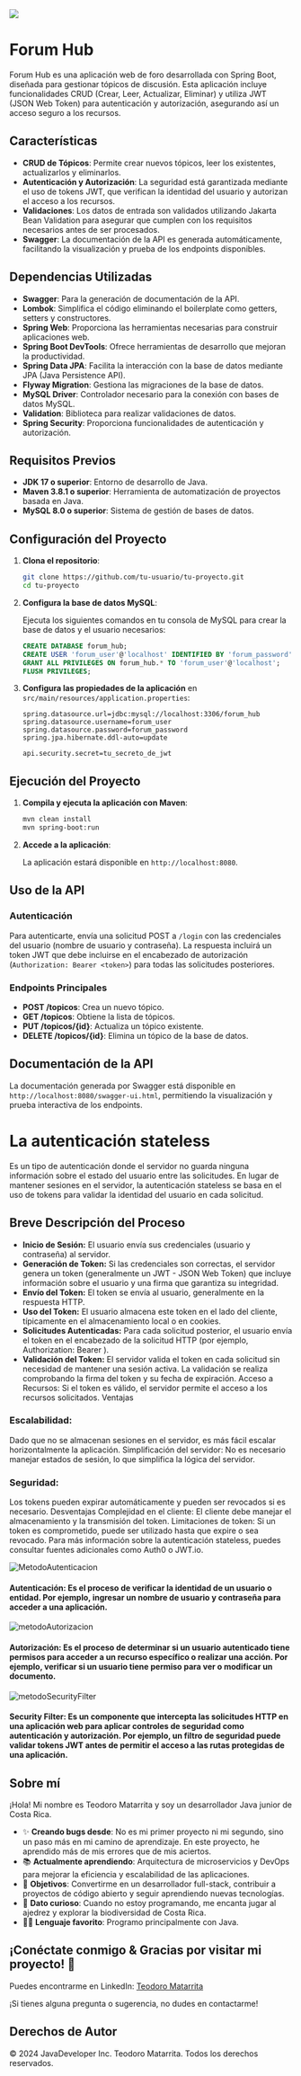 
<img src="https://img.shields.io/badge/STATUS-FINALIZADO-green" display="inline" >


# Forum Hub

Forum Hub es una aplicación web de foro desarrollada con Spring Boot, diseñada para gestionar tópicos de discusión. Esta aplicación incluye funcionalidades CRUD (Crear, Leer, Actualizar, Eliminar) y utiliza JWT (JSON Web Token) para autenticación y autorización, asegurando así un acceso seguro a los recursos.

## Características

- **CRUD de Tópicos**: Permite crear nuevos tópicos, leer los existentes, actualizarlos y eliminarlos.
- **Autenticación y Autorización**: La seguridad está garantizada mediante el uso de tokens JWT, que verifican la identidad del usuario y autorizan el acceso a los recursos.
- **Validaciones**: Los datos de entrada son validados utilizando Jakarta Bean Validation para asegurar que cumplen con los requisitos necesarios antes de ser procesados.
- **Swagger**: La documentación de la API es generada automáticamente, facilitando la visualización y prueba de los endpoints disponibles.

## Dependencias Utilizadas

- **Swagger**: Para la generación de documentación de la API.
- **Lombok**: Simplifica el código eliminando el boilerplate como getters, setters y constructores.
- **Spring Web**: Proporciona las herramientas necesarias para construir aplicaciones web.
- **Spring Boot DevTools**: Ofrece herramientas de desarrollo que mejoran la productividad.
- **Spring Data JPA**: Facilita la interacción con la base de datos mediante JPA (Java Persistence API).
- **Flyway Migration**: Gestiona las migraciones de la base de datos.
- **MySQL Driver**: Controlador necesario para la conexión con bases de datos MySQL.
- **Validation**: Biblioteca para realizar validaciones de datos.
- **Spring Security**: Proporciona funcionalidades de autenticación y autorización.

## Requisitos Previos

- **JDK 17 o superior**: Entorno de desarrollo de Java.
- **Maven 3.8.1 o superior**: Herramienta de automatización de proyectos basada en Java.
- **MySQL 8.0 o superior**: Sistema de gestión de bases de datos.

## Configuración del Proyecto

1. **Clona el repositorio**:

    ```bash
    git clone https://github.com/tu-usuario/tu-proyecto.git
    cd tu-proyecto
    ```

2. **Configura la base de datos MySQL**:

   Ejecuta los siguientes comandos en tu consola de MySQL para crear la base de datos y el usuario necesarios:

    ```sql
    CREATE DATABASE forum_hub;
    CREATE USER 'forum_user'@'localhost' IDENTIFIED BY 'forum_password';
    GRANT ALL PRIVILEGES ON forum_hub.* TO 'forum_user'@'localhost';
    FLUSH PRIVILEGES;
    ```

3. **Configura las propiedades de la aplicación** en `src/main/resources/application.properties`:

    ```properties
    spring.datasource.url=jdbc:mysql://localhost:3306/forum_hub
    spring.datasource.username=forum_user
    spring.datasource.password=forum_password
    spring.jpa.hibernate.ddl-auto=update

    api.security.secret=tu_secreto_de_jwt
    ```

## Ejecución del Proyecto

1. **Compila y ejecuta la aplicación con Maven**:

    ```bash
    mvn clean install
    mvn spring-boot:run
    ```

2. **Accede a la aplicación**:

   La aplicación estará disponible en `http://localhost:8080`.

## Uso de la API

### Autenticación

Para autenticarte, envía una solicitud POST a `/login` con las credenciales del usuario (nombre de usuario y contraseña). La respuesta incluirá un token JWT que debe incluirse en el encabezado de autorización (`Authorization: Bearer <token>`) para todas las solicitudes posteriores.

### Endpoints Principales

- **POST /topicos**: Crea un nuevo tópico.
- **GET /topicos**: Obtiene la lista de tópicos.
- **PUT /topicos/{id}**: Actualiza un tópico existente.
- **DELETE /topicos/{id}**: Elimina un tópico de la base de datos.

## Documentación de la API

La documentación generada por Swagger está disponible en `http://localhost:8080/swagger-ui.html`, permitiendo la visualización y prueba interactiva de los endpoints.


# La autenticación stateless
Es un tipo de autenticación donde el servidor no guarda ninguna información sobre el estado del usuario entre las solicitudes. En lugar de mantener sesiones en el servidor, la autenticación stateless se basa en el uso de tokens para validar la identidad del usuario en cada solicitud.

## Breve Descripción del Proceso
- **Inicio de Sesión:**
  El usuario envía sus credenciales (usuario y contraseña) al servidor.
- **Generación de Token:**
  Si las credenciales son correctas, el servidor genera un token (generalmente un JWT - JSON Web Token) que incluye información sobre el usuario y una firma que garantiza su integridad.
- **Envío del Token:**
  El token se envía al usuario, generalmente en la respuesta HTTP.
- **Uso del Token:**
  El usuario almacena este token en el lado del cliente, típicamente en el almacenamiento local o en cookies.
- **Solicitudes Autenticadas:**
  Para cada solicitud posterior, el usuario envía el token en el encabezado de la solicitud HTTP (por ejemplo, Authorization: Bearer <token>).
- **Validación del Token:**
  El servidor valida el token en cada solicitud sin necesidad de mantener una sesión activa. La validación se realiza comprobando la firma del token y su fecha de expiración.
  Acceso a Recursos: Si el token es válido, el servidor permite el acceso a los recursos solicitados.
  Ventajas
### Escalabilidad:
Dado que no se almacenan sesiones en el servidor, es más fácil escalar horizontalmente la aplicación.
Simplificación del servidor: No es necesario manejar estados de sesión, lo que simplifica la lógica del servidor.
### Seguridad:
Los tokens pueden expirar automáticamente y pueden ser revocados si es necesario.
Desventajas
Complejidad en el cliente: El cliente debe manejar el almacenamiento y la transmisión del token.
Limitaciones de token: Si un token es comprometido, puede ser utilizado hasta que expire o sea revocado.
Para más información sobre la autenticación stateless, puedes consultar fuentes adicionales como Auth0 o JWT.io.

 ![MetodoAutenticacion](img/autenticacion%20stateless.jpg)
 #### Autenticación: Es el proceso de verificar la identidad de un usuario o entidad. Por ejemplo, ingresar un nombre de usuario y contraseña para acceder a una aplicación.

 ![metodoAutorizacion ](img/autorizacion%20stateless.jpg)
 #### Autorización: Es el proceso de determinar si un usuario autenticado tiene permisos para acceder a un recurso específico o realizar una acción. Por ejemplo, verificar si un usuario tiene permiso para ver o modificar un documento.


![metodoSecurityFilter](img/autorizacion%20stateless.jpg)
#### Security Filter: Es un componente que intercepta las solicitudes HTTP en una aplicación web para aplicar controles de seguridad como autenticación y autorización. Por ejemplo, un filtro de seguridad puede validar tokens JWT antes de permitir el acceso a las rutas protegidas de una aplicación.

## Sobre mí

¡Hola! Mi nombre es Teodoro Matarrita y soy un desarrollador Java junior de Costa Rica.

- ✨ **Creando bugs desde**: No es mi primer proyecto ni mi segundo, sino un paso más en mi camino de aprendizaje. En este proyecto, he aprendido más de mis errores que de mis aciertos.
- 📚 **Actualmente aprendiendo**: Arquitectura de microservicios y DevOps para mejorar la eficiencia y escalabilidad de las aplicaciones.
- 🎯 **Objetivos**: Convertirme en un desarrollador full-stack, contribuir a proyectos de código abierto y seguir aprendiendo nuevas tecnologías.
- 🎲 **Dato curioso**: Cuando no estoy programando, me encanta jugar al ajedrez y explorar la biodiversidad de Costa Rica.
- 👨‍💻 **Lenguaje favorito**: Programo principalmente con Java.

## ¡Conéctate conmigo & Gracias por visitar mi proyecto! 👋

Puedes encontrarme en LinkedIn: [Teodoro Matarrita](https://www.linkedin.com/in/teodoro-matarrita/)

¡Si tienes alguna pregunta o sugerencia, no dudes en contactarme!

## Derechos de Autor
© 2024 JavaDeveloper Inc. Teodoro Matarrita. Todos los derechos reservados.
